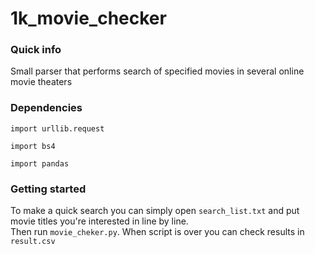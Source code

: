 # 1k_movie_checker
### Quick info
Small parser that performs search of specified movies in several online movie theaters 

### Dependencies

`import urllib.request `

`import bs4` 

`import pandas` 

### Getting started

To make a quick search you can simply open `search_list.txt` and put movie titles you're interested in line by line.  
Then run `movie_cheker.py`.  When script is over you can check results in `result.csv`

